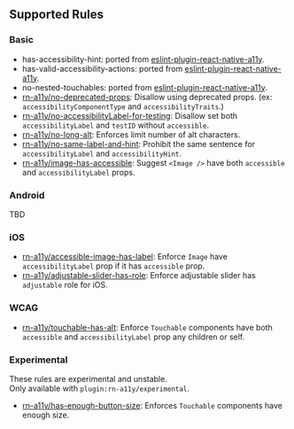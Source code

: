 ## Supported Rules

### Basic

- has-accessibility-hint: ported from [eslint-plugin-react-native-a11y](https://github.com/FormidableLabs/eslint-plugin-react-native-a11y).
- has-valid-accessibility-actions: ported from [eslint-plugin-react-native-a11y](https://github.com/FormidableLabs/eslint-plugin-react-native-a11y).
- no-nested-touchables: ported from [eslint-plugin-react-native-a11y](https://github.com/FormidableLabs/eslint-plugin-react-native-a11y).
- [rn-a11y/no-deprecated-props](./basic/no-deprecated-props.md): Disallow using deprecated props. (ex: `accessibilityComponentType` and `accessibilityTraits`.)
- [rn-a11y/no-accessibilityLabel-for-testing](./ios/no-accessibilityLabel-for-testing.md): Disallow set both `accessibilityLabel` and `testID` without `accessible`.
- [rn-a11y/no-long-alt](./basic/no-long-alt.md): Enforces limit number of alt characters.
- [rn-a11y/no-same-label-and-hint](./basic/no-same-label-and-hint.md): Prohibit the same sentence for `accessibilityLabel` and `accessibilityHint`.
- [rn-a11y/image-has-accessible](./basic/image-has-accessible.md): Suggest `<Image />` have both `accessible` and `accessibilityLabel` props.

### Android

TBD

### iOS

- [rn-a11y/accessible-image-has-label](./ios/accessible-image-has-label.md): Enforce `Image` have `accessibilityLabel` prop if it has `accessible` prop.
- [rn-a11y/adjustable-slider-has-role](./ios/adjustable-slider-has-role.md): Enforce adjustable slider has `adjustable` role for iOS.

### WCAG

- [rn-a11y/touchable-has-alt](./wcag/touchable-has-alt.md): Enforce `Touchable` components have both `accessible` and `accessibilityLabel` prop any children or self.

### Experimental

These rules are experimental and unstable.  
Only available with `plugin:rn-a11y/experimental`.

- [rn-a11y/has-enough-button-size](./android/has-enough-button-size.md): Enforces `Touchable` components have enough size.

